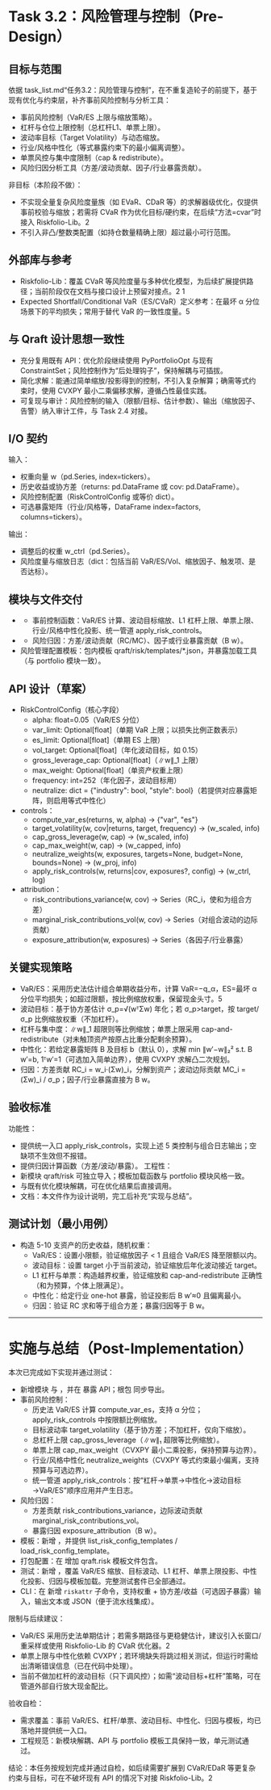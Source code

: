 # Task 3.2：风险管理与控制（Pre-Design）

## 目标与范围
依据 task_list.md“任务3.2：风险管理与控制”，在不重复造轮子的前提下，基于现有优化与约束层，补齐事前风险控制与分析工具：
- 事前风险控制（VaR/ES 上限与缩放策略）。
- 杠杆与仓位上限控制（总杠杆L1、单票上限）。
- 波动率目标（Target Volatility）与动态缩放。
- 行业/风格中性化（等式暴露约束下的最小偏离调整）。
- 单票风控与集中度限制（cap & redistribute）。
- 风险归因分析工具（方差/波动贡献、因子/行业暴露贡献）。

非目标（本阶段不做）：
- 不实现全量复杂风险度量族（如 EVaR、CDaR 等）的求解器级优化，仅提供事前校验与缩放；若需将 CVaR 作为优化目标/硬约束，在后续“方法=cvar”时接入 Riskfolio-Lib。<mcreference link="https://riskfolio-lib.readthedocs.io/en/latest/index.html" index="2">2</mcreference>
- 不引入非凸/整数类配置（如持仓数量精确上限）超过最小可行范围。

## 外部库与参考
- Riskfolio-Lib：覆盖 CVaR 等风险度量与多种优化模型，为后续扩展提供路径；当前阶段仅在文档与接口设计上预留对接点。<mcreference link="https://riskfolio-lib.readthedocs.io/en/latest/index.html" index="2">2</mcreference> <mcreference link="https://pypi.org/project/Riskfolio-Lib/" index="1">1</mcreference>
- Expected Shortfall/Conditional VaR（ES/CVaR）定义参考：在最坏 α 分位场景下的平均损失；常用于替代 VaR 的一致性度量。<mcreference link="https://en.wikipedia.org/wiki/Expected_shortfall" index="5">5</mcreference>

## 与 Qraft 设计思想一致性
- 充分复用既有 API：优化阶段继续使用 PyPortfolioOpt 与现有 ConstraintSet；风险控制作为“后处理钩子”，保持解耦与可插拔。
- 简化求解：能通过简单缩放/投影得到的控制，不引入复杂解算；确需等式约束时，使用 CVXPY 最小二乘偏移求解，遵循凸性最佳实践。
- 可复现与审计：风险控制的输入（限额/目标、估计参数）、输出（缩放因子、告警）纳入审计工件，与 Task 2.4 对接。

## I/O 契约
输入：
- 权重向量 w（pd.Series, index=tickers）。
- 历史收益或协方差（returns: pd.DataFrame 或 cov: pd.DataFrame）。
- 风险控制配置（RiskControlConfig 或等价 dict）。
- 可选暴露矩阵（行业/风格等，DataFrame index=factors, columns=tickers）。

输出：
- 调整后的权重 w_ctrl（pd.Series）。
- 风险度量与缩放日志（dict：包括当前 VaR/ES/Vol、缩放因子、触发项、是否达标）。

## 模块与文件交付
- <mcfile name="controls.py" path="/home/dell/Projects/Qraft/qraft/risk/controls.py"></mcfile>
  - 事前控制函数：VaR/ES 计算、波动目标缩放、L1 杠杆上限、单票上限、行业/风格中性化投影、统一管道 apply_risk_controls。
- <mcfile name="attribution.py" path="/home/dell/Projects/Qraft/qraft/risk/attribution.py"></mcfile>
  - 风险归因：方差/波动贡献（RC/MC）、因子或行业暴露贡献（B w）。
- 风险管理配置模板：包内模板 qraft/risk/templates/*.json，并暴露加载工具（与 portfolio 模块一致）。

## API 设计（草案）
- RiskControlConfig（核心字段）
  - alpha: float=0.05（VaR/ES 分位）
  - var_limit: Optional[float]（单期 VaR 上限；以损失比例正数表示）
  - es_limit: Optional[float]（单期 ES 上限）
  - vol_target: Optional[float]（年化波动目标，如 0.15）
  - gross_leverage_cap: Optional[float]（∥w∥_1 上限）
  - max_weight: Optional[float]（单资产权重上限）
  - frequency: int=252（年化因子，波动目标用）
  - neutralize: dict = {"industry": bool, "style": bool}（若提供对应暴露矩阵，则启用等式中性化）
- controls：
  - compute_var_es(returns, w, alpha) -> {"var", "es"}
  - target_volatility(w, cov|returns, target, frequency) -> (w_scaled, info)
  - cap_gross_leverage(w, cap) -> (w_scaled, info)
  - cap_max_weight(w, cap) -> (w_capped, info)
  - neutralize_weights(w, exposures, targets=None, budget=None, bounds=None) -> (w_proj, info)
  - apply_risk_controls(w, returns|cov, exposures?, config) -> (w_ctrl, log)
- attribution：
  - risk_contributions_variance(w, cov) -> Series（RC_i，使和为组合方差）
  - marginal_risk_contributions_vol(w, cov) -> Series（对组合波动的边际贡献）
  - exposure_attribution(w, exposures) -> Series（各因子/行业暴露）

## 关键实现策略
- VaR/ES：采用历史法估计组合单期收益分布，计算 VaR=−q_α，ES=最坏 α 分位平均损失；如超过限额，按比例缩放权重，保留现金头寸。<mcreference link="https://en.wikipedia.org/wiki/Expected_shortfall" index="5">5</mcreference>
- 波动目标：基于协方差估计 σ_p=√(wᵀΣw) 年化；若 σ_p>target，按 target/σ_p 比例缩放权重（不加杠杆）。
- 杠杆与集中度：∥w∥_1 超限则等比例缩放；单票上限采用 cap-and-redistribute（对未触顶资产按原占比重分配剩余预算）。
- 中性化：若给定暴露矩阵 B 及目标 b（默认 0），求解 min ∥w′−w∥₂² s.t. B w′=b, 1ᵀw′=1（可选加入简单边界），使用 CVXPY 求解凸二次规划。
- 归因：方差贡献 RC_i = w_i·(Σw)_i，分解到资产；波动边际贡献 MC_i = (Σw)_i / σ_p；因子/行业暴露直接为 B w。

## 验收标准
功能性：
- 提供统一入口 apply_risk_controls，实现上述 5 类控制与组合日志输出；空缺项不生效但不报错。
- 提供归因计算函数（方差/波动/暴露）。
工程性：
- 新模块 qraft/risk 可独立导入；模板加载函数与 portfolio 模块风格一致。
- 与既有优化模块解耦，可在优化结果后直接调用。
- 文档：本文件作为设计说明，完工后补充“实现与总结”。

## 测试计划（最小用例）
- 构造 5-10 支资产的历史收益，随机权重：
  - VaR/ES：设置小限额，验证缩放因子 < 1 且组合 VaR/ES 降至限额以内。
  - 波动目标：设置 target 小于当前波动，验证缩放后年化波动接近 target。
  - L1 杠杆与单票：构造越界权重，验证缩放和 cap-and-redistribute 正确性（和为预算，个体上限满足）。
  - 中性化：给定行业 one-hot 暴露，验证投影后 B w′≈0 且偏离最小。
  - 归因：验证 RC 求和等于组合方差；暴露归因等于 B w。

---

# 实施与总结（Post-Implementation）

本次已完成如下实现并通过测试：
- 新增模块 <mcfile name="controls.py" path="/home/dell/Projects/Qraft/qraft/risk/controls.py"></mcfile> 与 <mcfile name="attribution.py" path="/home/dell/Projects/Qraft/qraft/risk/attribution.py"></mcfile>，并在 <mcfile name="__init__.py" path="/home/dell/Projects/Qraft/qraft/risk/__init__.py"></mcfile> 暴露 API；根包 <mcfile name="__init__.py" path="/home/dell/Projects/Qraft/qraft/__init__.py"></mcfile> 同步导出。
- 事前风险控制：
  - 历史法 VaR/ES 计算 compute_var_es，支持 α 分位；apply_risk_controls 中按限额比例缩放。
  - 目标波动率 target_volatility（基于协方差；不加杠杆，仅向下缩放）。
  - 总杠杆上限 cap_gross_leverage（∥w∥₁ 超限等比例缩放）。
  - 单票上限 cap_max_weight（CVXPY 最小二乘投影，保持预算与边界）。
  - 行业/风格中性化 neutralize_weights（CVXPY 等式约束最小偏离，支持预算与可选边界）。
  - 统一管道 apply_risk_controls：按“杠杆→单票→中性化→波动目标→VaR/ES”顺序应用并产生日志。
- 风险归因：
  - 方差贡献 risk_contributions_variance，边际波动贡献 marginal_risk_contributions_vol。
  - 暴露归因 exposure_attribution（B w）。
- 模板：新增 <mcfile name="basic_conservative.json" path="/home/dell/Projects/Qraft/qraft/risk/templates/basic_conservative.json"></mcfile>，并提供 list_risk_config_templates / load_risk_config_template。
- 打包配置：在 <mcfile name="pyproject.toml" path="/home/dell/Projects/Qraft/pyproject.toml"></mcfile> 增加 qraft.risk 模板文件包含。
- 测试：新增 <mcfile name="test_risk_controls.py" path="/home/dell/Projects/Qraft/tests/unit/test_risk_controls.py"></mcfile>，覆盖 VaR/ES 缩放、目标波动、L1 杠杆、单票上限投影、中性化投影、归因与模板加载。完整测试套件已全部通过。
- CLI：在 <mcfile name="cli.py" path="/home/dell/Projects/Qraft/qraft/cli.py"></mcfile> 新增 `riskattr` 子命令，支持权重 + 协方差/收益（可选因子暴露）输入，输出文本或 JSON（便于流水线集成）。

限制与后续建议：
- VaR/ES 采用历史法单期估计；若需多期路径与更稳健估计，建议引入长窗口/重采样或使用 Riskfolio-Lib 的 CVaR 优化器。<mcreference link="https://riskfolio-lib.readthedocs.io/en/latest/index.html" index="2">2</mcreference>
- 单票上限与中性化依赖 CVXPY；若环境缺失将跳过相关测试，但运行时需给出清晰错误信息（已在代码中处理）。
- 当前不做加杠杆的波动目标（只下调风控）；如需“波动目标+杠杆”策略，可在管道外部自行放大现金配比。

验收自检：
- 需求覆盖：事前 VaR/ES、杠杆/单票、波动目标、中性化、归因与模板，均已落地并提供统一入口。
- 工程规范：新模块解耦、API 与 portfolio 模板工具保持一致，单元测试通过。

结论：本任务按规划完成并通过自检，如后续需要扩展到 CVaR/EDaR 等更复杂约束与目标，可在不破坏现有 API 的情况下对接 Riskfolio-Lib。<mcreference link="https://riskfolio-lib.readthedocs.io/en/latest/index.html" index="2">2</mcreference>